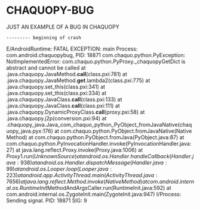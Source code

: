 # CHAQUOPY-BUG

JUST AN EXAMPLE OF A BUG IN CHAQUOPY

    --------- beginning of crash
E/AndroidRuntime: FATAL EXCEPTION: main
    Process: com.android.chaquopybug, PID: 18871
    com.chaquo.python.PyException: NotImplementedError: com.chaquo.python.PyProxy._chaquopyGetDict is abstract and cannot be called
        at <python>.java.chaquopy.JavaMethod.__call__(class.pxi:781)
        at <python>.java.chaquopy.JavaMethod.__get__.lambda2(class.pxi:775)
        at <python>.java.chaquopy.set_this(class.pxi:341)
        at <python>.java.chaquopy.set_this(class.pxi:334)
        at <python>.java.chaquopy.JavaClass.__call__(class.pxi:133)
        at <python>.java.chaquopy.JavaClass.__call__(class.pxi:111)
        at <python>.java.chaquopy.DynamicProxyClass.__call__(proxy.pxi:58)
        at <python>.java.chaquopy.j2p(conversion.pxi:94)
        at <python>.chaquopy_java.Java_com_chaquo_python_PyObject_fromJavaNative(chaquopy_java.pyx:176)
        at com.chaquo.python.PyObject.fromJavaNative(Native Method)
        at com.chaquo.python.PyObject.fromJava(PyObject.java:87)
        at com.chaquo.python.PyInvocationHandler.invoke(PyInvocationHandler.java:27)
        at java.lang.reflect.Proxy.invoke(Proxy.java:1006)
        at $Proxy1.run(Unknown Source)
        at android.os.Handler.handleCallback(Handler.java:938)
        at android.os.Handler.dispatchMessage(Handler.java:99)
        at android.os.Looper.loop(Looper.java:223)
        at android.app.ActivityThread.main(ActivityThread.java:7656)
        at java.lang.reflect.Method.invoke(Native Method)
        at com.android.internal.os.RuntimeInit$MethodAndArgsCaller.run(RuntimeInit.java:592)
        at com.android.internal.os.ZygoteInit.main(ZygoteInit.java:947)
I/Process: Sending signal. PID: 18871 SIG: 9
